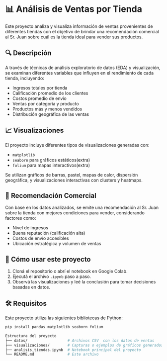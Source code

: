 # 📊 Análisis de Ventas por Tienda

Este proyecto analiza y visualiza información de ventas provenientes de diferentes tiendas con el objetivo de brindar una recomendación comercial al Sr. Juan sobre cuál es la tienda ideal para vender sus productos.

## 🔍 Descripción

A través de técnicas de análisis exploratorio de datos (EDA) y visualización, se examinan diferentes variables que influyen en el rendimiento de cada tienda, incluyendo:

- Ingresos totales por tienda
- Calificación promedio de los clientes
- Costos promedio de envío
- Ventas por categoría y producto
- Productos más y menos vendidos
- Distribución geográfica de las ventas

## 📈 Visualizaciones

El proyecto incluye diferentes tipos de visualizaciones generadas con:
- `matplotlib`
- `seaborn` para gráficos estáticos(extra)
- `folium` para mapas interactivos(extra)

Se utilizan gráficos de barras, pastel, mapas de calor, dispersión geográfica, y visualizaciones interactivas con clusters y heatmaps.

## 🧭 Recomendación Comercial

Con base en los datos analizados, se emite una recomendación al Sr. Juan sobre la tienda con mejores condiciones para vender, considerando factores como:

- Nivel de ingresos
- Buena reputación (calificación alta)
- Costos de envío accesibles
- Ubicación estratégica y volumen de ventas

## 🚀 Cómo usar este proyecto

1. Cloná el repositorio o abrí el notebook en Google Colab.
2. Ejecutá el archivo `.ipynb` paso a paso.
3. Observá las visualizaciones y leé la conclusión para tomar decisiones basadas en datos.

## 🛠️ Requisitos

Este proyecto utiliza las siguientes bibliotecas de Python:

```bash
pip install pandas matplotlib seaborn folium

Estructura del proyecto
├── datos/                  # Archivos CSV  con los datos de ventas
├── visualizaciones/        # Capturas o ejemplos de gráficos generados
├── analisis_tiendas.ipynb  # Notebook principal del proyecto
└── README.md               # Este archivo

